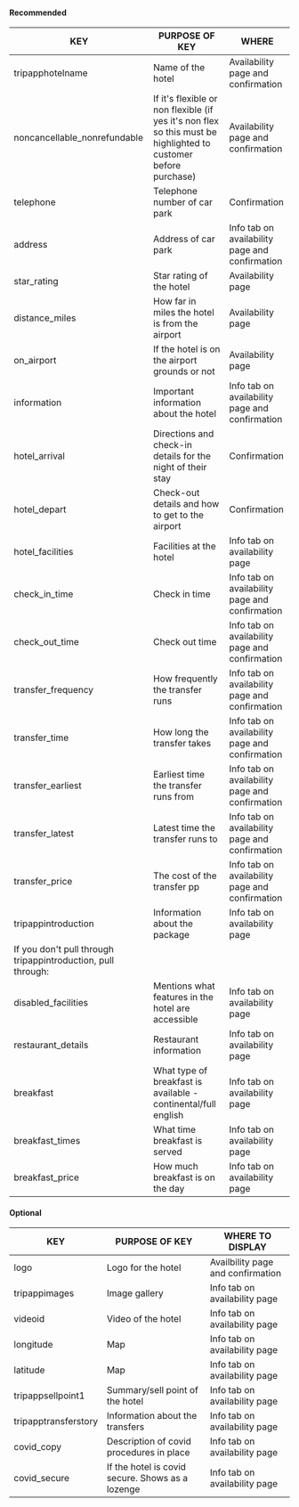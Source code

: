 #### Recommended

| KEY                                                          | PURPOSE OF KEY                                                                                                    | WHERE                                          |
|--------------------------------------------------------------|-------------------------------------------------------------------------------------------------------------------|------------------------------------------------|
| tripapphotelname                                             | Name of the hotel                                                                                                 | Availability page and confirmation             |
| noncancellable\_nonrefundable                                | If it's flexible or non flexible \(if yes it's non flex so this must be highlighted to customer before purchase\) | Availability page and confirmation             |
| telephone                                                    | Telephone number of car park                                                                                      | Confirmation                                   |
| address                                                      | Address of car park                                                                                               | Info tab on availability page and confirmation |
| star\_rating                                                 | Star rating of the hotel                                                                                          | Availability page                              |
| distance\_miles                                              | How far in miles the hotel is from the airport                                                                    | Availability page                              |
| on\_airport                                                  | If the hotel is on the airport grounds or not                                                                     | Availability page                              |
| information                                                  | Important information about the hotel                                                                             | Info tab on availability page and confirmation |
| hotel\_arrival                                               | Directions and check\-in details for the night of their stay                                                      | Confirmation                                   |
| hotel\_depart                                                | Check\-out details and how to get to the airport                                                                  | Confirmation                                   |
| hotel\_facilities                                            | Facilities at the hotel                                                                                           | Info tab on availability page                  |
| check\_in\_time                                              | Check in time                                                                                                     | Info tab on availability page and confirmation |
| check\_out\_time                                             | Check out time                                                                                                    | Info tab on availability page and confirmation |
| transfer\_frequency                                          | How frequently the transfer runs                                                                                  | Info tab on availability page and confirmation |
| transfer\_time                                               | How long the transfer takes                                                                                       | Info tab on availability page and confirmation |
| transfer\_earliest                                           | Earliest time the transfer runs from                                                                              | Info tab on availability page and confirmation |
| transfer\_latest                                             | Latest time the transfer runs to                                                                                  | Info tab on availability page and confirmation |
| transfer\_price                                              | The cost of the transfer pp                                                                                       | Info tab on availability page and confirmation |
| tripappintroduction                                          | Information about the package                                                                                     | Info tab on availability page                  |
| If you don't pull through tripappintroduction, pull through: |                                                                                                                   |                                                |
| disabled\_facilities                                         | Mentions what features in the hotel are accessible                                                                | Info tab on availability page                  |
| restaurant\_details                                          | Restaurant information                                                                                            | Info tab on availability page                  |
| breakfast                                                    | What type of breakfast is available \- continental/full english                                                   | Info tab on availability page                  |
| breakfast\_times                                             | What time breakfast is served                                                                                     | Info tab on availability page                  |
| breakfast\_price                                             | How much breakfast is on the day                                                                                  | Info tab on availability page                  |

#### Optional

| KEY                  | PURPOSE OF KEY                                   | WHERE TO DISPLAY                  |
|----------------------|--------------------------------------------------|-----------------------------------|
| logo                 | Logo for the hotel                               | Availbility page and confirmation |
| tripappimages        | Image gallery                                    | Info tab on availability page     |
| videoid              | Video of the hotel                               | Info tab on availability page     |
| longitude            | Map                                              | Info tab on availability page     |
| latitude             | Map                                              | Info tab on availability page     |
| tripappsellpoint1    | Summary/sell point of the hotel                  | Info tab on availability page     |
| tripapptransferstory | Information about the transfers                  | Info tab on availability page     |
| covid_copy           | Description of covid procedures in place         | Info tab on availability page     |
| covid_secure         | If the hotel is covid secure. Shows as a lozenge | Info tab on availability page     |

